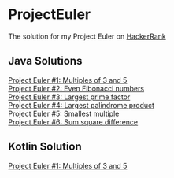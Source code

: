 # ProjectEuler
The solution for my Project Euler on [HackerRank](https://www.hackerrank.com/strait_viola)

## Java Solutions
[Project Euler #1: Multiples of 3 and 5](https://github.com/snufflesrea/ProjectEuler/blob/master/java/%231.java)
</br>[Project Euler #2: Even Fibonacci numbers](https://github.com/snufflesrea/ProjectEuler/blob/master/java/%232.java)
</br>[Project Euler #3: Largest prime factor](https://github.com/snufflesrea/ProjectEuler/blob/master/java/%233.java)
</br>[Project Euler #4: Largest palindrome product](https://github.com/snufflesrea/ProjectEuler/blob/master/java/%234.java)
</br>Project Euler #5: Smallest multiple
</br>[Project Euler #6: Sum square difference](https://github.com/snufflesrea/ProjectEuler/blob/master/%236.java)

## Kotlin Solution
[Project Euler #1: Multiples of 3 and 5](https://github.com/snufflesrea/ProjectEuler/blob/master/kotlin/%231.java)

